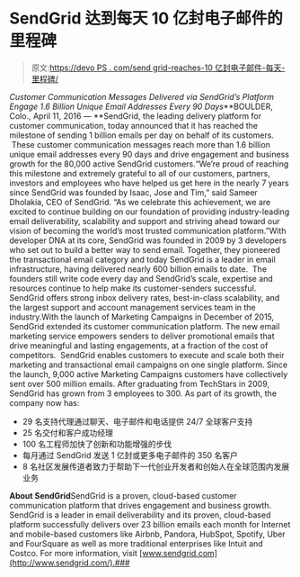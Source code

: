 # SendGrid 达到每天 10 亿封电子邮件的里程碑

> 原文:[https://devo PS . com/send grid-reaches-10 亿封电子邮件-每天-里程碑/](https://devops.com/sendgrid-reaches-1-billion-emails-per-day-milestone/)

*Customer Communication Messages Delivered via SendGrid’s Platform Engage 1.6 Billion Unique Email Addresses Every 90 Days***BOULDER, Colo., April 11, 2016 — **SendGrid, the leading delivery platform for customer communication, today announced that it has reached the milestone of sending 1 billion emails per day on behalf of its customers.  These customer communication messages reach more than 1.6 billion unique email addresses every 90 days and drive engagement and business growth for the 80,000 active SendGrid customers.“We’re proud of reaching this milestone and extremely grateful to all of our customers, partners, investors and employees who have helped us get here in the nearly 7 years since SendGrid was founded by Isaac, Jose and Tim,” said Sameer Dholakia, CEO of SendGrid. “As we celebrate this achievement, we are excited to continue building on our foundation of providing industry-leading email deliverability, scalability and support and striving ahead toward our vision of becoming the world’s most trusted communication platform.”With developer DNA at its core, SendGrid was founded in 2009 by 3 developers who set out to build a better way to send email. Together, they pioneered the transactional email category and today SendGrid is a leader in email infrastructure, having delivered nearly 600 billion emails to date.  The founders still write code every day and SendGrid’s scale, expertise and resources continue to help make its customer-senders successful. SendGrid offers strong inbox delivery rates, best-in-class scalability, and the largest support and account management services team in the industry.With the launch of Marketing Campaigns in December of 2015, SendGrid extended its customer communication platform. The new email marketing service empowers senders to deliver promotional emails that drive meaningful and lasting engagements, at a fraction of the cost of competitors.  SendGrid enables customers to execute and scale both their marketing and transactional email campaigns on one single platform. Since the launch, 9,000 active Marketing Campaigns customers have collectively sent over 500 million emails. After graduating from TechStars in 2009, SendGrid has grown from 3 employees to 300\. As part of its growth, the company now has:

*   29 名支持代理通过聊天、电子邮件和电话提供 24/7 全球客户支持
*   25 名交付和客户成功经理
*   100 名工程师加快了创新和功能增强的步伐
*   每月通过 SendGrid 发送 1 亿封或更多电子邮件的 350 名客户
*   8 名社区发展传道者致力于帮助下一代创业开发者和创始人在全球范围内发展业务

**About SendGrid**SendGrid is a proven, cloud-based customer communication platform that drives engagement and business growth. SendGrid is a leader in email deliverability and its proven, cloud-based platform successfully delivers over 23 billion emails each month for Internet and mobile-based customers like Airbnb, Pandora, HubSpot, Spotify, Uber and FourSquare as well as more traditional enterprises like Intuit and Costco. For more information, visit [www.sendgrid.com](http://www.sendgrid.com/).###